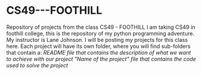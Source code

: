 # CS49---FOOTHILL
Repository of projects from the class CS49 - FOOTHILL
I am taking CS49 in foothill college, this is the repository of my python programming adventure. My instructor is Lane Johnson. I will be posting my projects for this class here.
Each project will have its own folder, where you will find sub-folders that contain a:
_README file that contains the description of what we want to achieve with our project_
_"Name of the project" file that contains the code used to solve the project_
